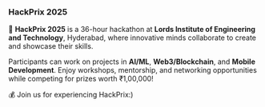 ### HackPrix 2025

🌟 **HackPrix 2025** is a 36-hour hackathon at **Lords Institute of Engineering and Technology**, Hyderabad, where innovative minds collaborate to create and showcase their skills.

Participants can work on projects in **AI/ML**, **Web3/Blockchain**, and 
**Mobile Development**. Enjoy workshops, mentorship, and networking opportunities while competing for prizes worth ₹1,00,000!

💰 Join us for experiencing HackPrix:) 
